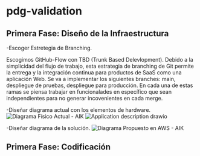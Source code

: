 # pdg-validation

## Primera Fase: Diseño de la Infraestructura
  -Escoger Estretegia de Branching.
  
   Escogimos GitHub-Flow con TBD (Trunk Based Delevlopment). Debido a la simplicidad del flujo de trabajo, esta estrategia de branching de Git permite la        entrega y la integración continua para productos de SaaS como una aplicación Web. Se va a implementar los siguientes branches: main, despliegue de pruebas, despliegue para producción. En cada una de estas ramas se piensa trabajar en funcionalades en específico que sean independientes para no generar incovenientes en cada merge.
  
  
  -Diseñar diagrama actual con los elementos de hardware.
  ![Diagrama Físico Actual - AIK](https://user-images.githubusercontent.com/47835629/170802440-2731e30b-55a3-41c8-a34a-1768888ff6df.png)
  ![Application description drawio](https://user-images.githubusercontent.com/47835629/170802445-d7d67257-a857-447a-894c-4a3fa06ef212.png)

  
  -Diseñar diagrama de la solución.
  ![Diagrama Propuesto en AWS - AIK](https://user-images.githubusercontent.com/47835629/170802453-a9ce3432-3a69-40b8-a03e-0e34d9bedd14.png)


## Primera Fase: Codificación
  
  
